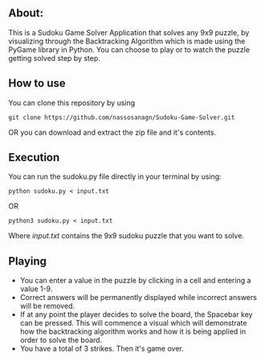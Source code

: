 ## About:
This is a Sudoku Game Solver Application that solves any 9x9 puzzle, by visualizing through the Backtracking Algorithm which is made using the PyGame library in Python.
You can choose to play or to watch the puzzle getting solved step by step.

## How to use

You can clone this repository by using

    git clone https://github.com/nassosanagn/Sudoku-Game-Solver.git

OR you can download and extract the zip file and it's contents.

## Execution

You can run the sudoku.py file directly in your terminal by using:

    python sudoku.py < input.txt  
OR

    python3 sudoku.py < input.txt

Where *input.txt* contains the 9x9 sudoku puzzle that you want to solve.
 
 ## Playing
 
 - You can enter a value in the puzzle by clicking in a cell and entering a value 1-9.
 - Correct answers will be permanently displayed while incorrect answers will be removed.
 - If at any point the player decides to solve the board, the Spacebar key can be pressed. This will commence a visual which will demonstrate how the backtracking algorithm works and how it is being applied in order to solve the board.
 - You have a total of 3 strikes. Then it's game over.

